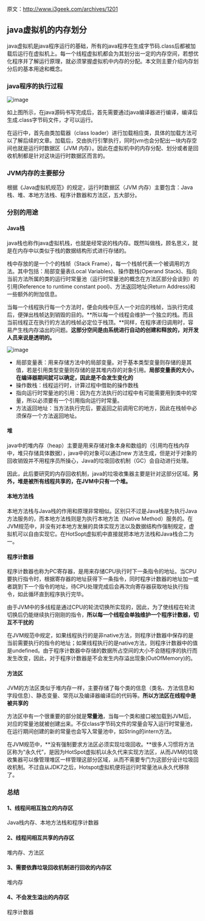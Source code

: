 原文：http://www.i3geek.com/archives/1201

## java虚拟机的内存划分

java虚拟机是java程序运行的基础，所有的java程序在生成字节码.class后都被加载后运行在虚拟机上。每一个线程虚拟机都会为其划分出一定的内存空间，若想优化程序并了解运行原理，就必须掌握虚拟机中内存的分配。本文则主要介绍内存划分后的基本用途和概念。

### java程序的执行过程

![image](http://pic.i3geek.com/uploads/2016/04/java_zxgc.png)

如上图所示，在java源码书写完成后，首先需要通过java编译器进行编译，编译后生成.class字节码文件，才可以运行。

在运行中，首先由类加载器（class loader）进行加载相应类，具体的加载方法可以了解后续的文章。加载后，交由执行引擎执行，同时jvm也会分配出一块内存空间也就是运行时数据区（JVM 内存）。因此在虚拟机中的内存分配、划分或者是回收机制都是针对这块运行时数据区而言的。

### JVM内存的主要部分

根据《Java虚拟机规范》的规定，运行时数据区（JVM 内存）主要包含：Java栈、堆、本地方法栈、程序计数器和方法区，五大部分。

### 分别的用途

#### Java栈

java栈也称作java虚拟机栈，也就是经常说的栈内存。既然叫做栈，顾名思义，就是在内存中以类似于栈的数据结构形式进行存储的。

栈中存放的是一个个的栈帧（Stack Frame），每一个栈帧代表一个被调用的方法。其中包括：局部变量表(Local Variables)、操作数栈(Operand Stack)、指向当前方法所属的类的运行时常量池（运行时常量池的概念在方法区部分会谈到）的引用(Reference to runtime constant pool)、方法返回地址(Return Address)和一些额外的附加信息。

当每一个线程执行每一个方法时，便会向栈中压人一个对应的栈帧，当执行完成后，便弹出栈帧达到销毁的目的。**所以每一个线程会维护一个独立的栈。而且当前线程正在执行的方法的栈帧必定位于栈顶。**同样，在程序递归调用时，容易产生栈内存溢出的问题。**这部分空间是由系统进行自动的创建和释放的，对开发人员来说是透明的。**

![image](http://pic.i3geek.com/uploads/2016/04/java_stack.png)

* 局部变量表：用来存储方法中的局部变量。对于基本类型变量则存储的是其值，若是引用类型变量则存储的是其堆内存的对象引用。**局部变量表的大小，在编译器期间就可以确定，因此是不会发生变化的**
* 操作数栈：线程运行时，计算过程中借助的操作数栈
* 指向运行时常量池的引用：因为在方法执行的过程中有可能需要用到类中的常量，所以必须要有一个引用指向运行时常量。
* 方法返回地址：当方法执行完后，要返回之前调用它的地方，因此在栈帧中必须保存一个方法返回地址。

#### 堆

java中的堆内存（heap）主要是用来存储对象本身和数组的（引用均在栈内存中，堆只存储具体数据），java中的对象可以通过new 方法生成，但是对于对象的回收销毁并不用程序员所操心，Java的垃圾回收机制（GC）会自动进行处理。

因此，此后要研究的内存回收机制，java的垃圾收集器主要是针对这部分区域。**另外，堆是被所有线程共享的，在JVM中只有一个堆。**

#### 本地方法栈

本地方法栈与Java栈的作用和原理非常相似。区别只不过是Java栈是为执行Java方法服务的，而本地方法栈则是为执行本地方法（Native Method）服务的。在JVM规范中，并没有对本地方发展的具体实现方法以及数据结构作强制规定，虚拟机可以自由实现它。在HotSopt虚拟机中直接就把本地方法栈和Java栈合二为一。

#### 程序计数器

程序计数器也称为PC寄存器，是用来存储CPU执行时下一条指令的地址。当CPU要执行指令时，根据寄存器的地址获得下一条指令，同时程序计数器的地址加一或者跳到下一个指令的地址，待CPU处理完成后会再次向寄存器获取地址执行指令，如此循环直到程序执行完毕。

由于JVM中的多线程是通过CPU的轮流切换所实现的，因此，为了使线程在轮流切换后仍能继续执行刚刚的指令，**所以每一个线程会单独维护一个程序计数器，切互不干扰的**

在JVM规范中规定，如果线程执行的是非native方法，则程序计数器中保存的是当前需要执行的指令的地址；如果线程执行的是native方法，则程序计数器中的值是undefined。由于程序计数器中存储的数据所占空间的大小不会随程序的执行而发生改变，因此，对于程序计数器是不会发生内存溢出现象(OutOfMemory)的。

#### 方法区

JVM的方法区类似于堆内存一样，主要存储了每个类的信息（类名、方法信息和字段信息）、静态变量、常亮以及编译器编译后的代码等。**所以方法区在线程中是被共享的**

方法区中有一个很重要的部分就是**常量池**，当每一个类和接口被加载到JVM后，对应的常量池就被创建出来。不仅class字节码文件的常量会写入运行时常量池，在运行期间创建的新的常量也会写入常量池中，如String的intern方法。

在JVM规范中，**没有强制要求方法区必须实现垃圾回收。**很多人习惯将方法区称为“永久代”，是因为HotSpot虚拟机以永久代来实现方法区，从而JVM的垃圾收集器可以像管理堆区一样管理这部分区域，从而不需要专门为这部分设计垃圾回收机制。不过自从JDK7之后，Hotspot虚拟机便将运行时常量池从永久代移除了。

### 总结

#### 1、线程间相互独立的内存区

Java栈内存、本地方法栈和程序计数器

#### 2、线程间相互共享的内存区

堆内存、方法区

#### 3、需要依靠垃圾回收机制进行回收的内存区

堆内存

#### 4、不会发生溢出的内存区

程序计数器